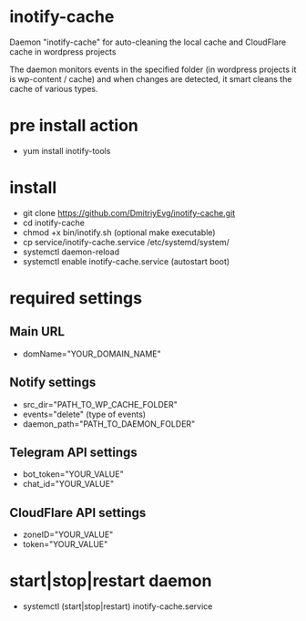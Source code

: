# inotify-cache
Daemon "inotify-cache" for auto-cleaning the local cache and CloudFlare cache in wordpress projects

The daemon monitors events in the specified folder (in wordpress projects it is wp-content / cache) and when changes are detected, it smart cleans the cache of various types.

# pre install action
* yum install inotify-tools

# install
* git clone https://github.com/DmitriyEvg/inotify-cache.git
* cd inotify-cache
* chmod +x bin/inotify.sh (optional make executable)
* cp service/inotify-cache.service /etc/systemd/system/
* systemctl daemon-reload
* systemctl enable inotify-cache.service (autostart boot)

# required settings

## Main URL
* domName="YOUR_DOMAIN_NAME"

## Notify settings
* src_dir="PATH_TO_WP_CACHE_FOLDER"
* events="delete" (type of events)
* daemon_path="PATH_TO_DAEMON_FOLDER"

## Telegram API settings
* bot_token="YOUR_VALUE"
* chat_id="YOUR_VALUE"

## CloudFlare API settings
* zoneID="YOUR_VALUE"
* token="YOUR_VALUE"

# start|stop|restart daemon
* systemctl (start|stop|restart) inotify-cache.service
